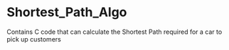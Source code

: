 # Shortest_Path_Algo
Contains C code that can calculate the Shortest Path required for a car to pick up customers
